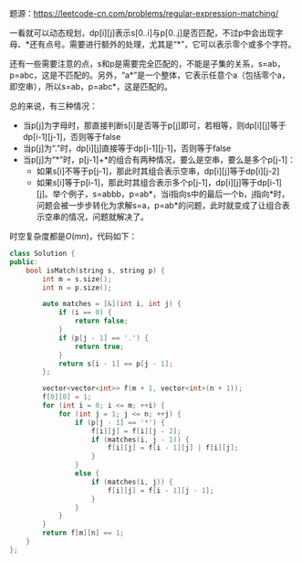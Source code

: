 题源：https://leetcode-cn.com/problems/regular-expression-matching/

一看就可以动态规划，dp[i]\[j]表示s[0..i]与p[0..j]是否匹配，不过p中会出现字母、\*还有点号。需要进行额外的处理，尤其是“\*”，它可以表示零个或多个字符。

还有一些需要注意的点，s和p是需要完全匹配的，不能是子集的关系，s=ab，p=abc，这是不匹配的。另外，“a\*”是一个整体，它表示任意个a（包括零个a，即空串），所以s=ab，p=abc*，这是匹配的。

总的来说，有三种情况：

- 当p[j]为字母时，那直接判断s[i]是否等于p[j]即可，若相等，则dp[i]\[j]等于dp[i-1]\[j-1]，否则等于false
- 当p[j]为“.”时，dp[i]\[j]直接等于dp[i-1]\[j-1]，否则等于false
- 当p[j]为“*”时，p[j-1]+\*的组合有两种情况，要么是空串，要么是多个p[j-1]：
  - 如果s[i]不等于p[j-1]，那此时其组合表示空串，dp[i]\[j]等于dp[i]\[j-2]
  - 如果s[i]等于p[i-1]，那此时其组合表示多个p[j-1]，dp[i]\[j]等于dp[i-1]\[j]。举个例子，s=abbb，p=ab*，当i指向s中的最后一个b，j指向\*时，问题会被一步步转化为求解s=a，p=ab\*的问题，此时就变成了让组合表示空串的情况，问题就解决了。

时空复杂度都是$O(mn)$，代码如下：

```c++
class Solution {
public:
    bool isMatch(string s, string p) {
        int m = s.size();
        int n = p.size();

        auto matches = [&](int i, int j) {
            if (i == 0) {
                return false;
            }
            if (p[j - 1] == '.') {
                return true;
            }
            return s[i - 1] == p[j - 1];
        };

        vector<vector<int>> f(m + 1, vector<int>(n + 1));
        f[0][0] = 1;
        for (int i = 0; i <= m; ++i) {
            for (int j = 1; j <= n; ++j) {
                if (p[j - 1] == '*') {
                    f[i][j] = f[i][j - 2];
                    if (matches(i, j - 1)) {
                        f[i][j] = f[i - 1][j] | f[i][j];
                    }
                }
                else {
                    if (matches(i, j)) {
                        f[i][j] = f[i - 1][j - 1];
                    }
                }
            }
        }
        return f[m][n] == 1;
    }
};
```


